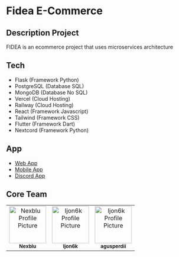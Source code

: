 <h1>Fidea E-Commerce</h1>
<h2>Description Project</h2>
<p> FIDEA is an ecommerce project that uses microservices architecture </p>
<h2>Tech</h2>
<ul>
    <li>Flask (Framework Python)</li>
    <li>PostgreSQL (Database SQL)</li>
    <li>MongoDB (Database No SQL)</li>
    <li>Vercel (Cloud Hosting)</li>
    <li>Railway (Cloud Hosting)</li>
    <li>React (Framework Javascript)</li>
    <li>Tailwind (Framework CSS)</li>
    <li>Flutter (Framework Dart)</li>
    <li>Nextcord (Framework Python)</li>
</ul>
<h2>App</h2>
<ul>
    <li><a href="https://github.com/Fidea-Ecommerce/fidea-web">Web App</a></li>
    <li><a href="https://github.com/Fidea-Ecommerce/fidea-mobile">Mobile App</a></li>
    <li><a href="https://github.com/Fidea-Ecommerce/fidea-discord">Discord App</a></li>
</ul>
<h2>Core Team</h2>
<table>
<tr>

<td align="center">
<a href="https://github.com/Fernanda-Kipper">
<img src="https://avatars.githubusercontent.com/u/141644469?v=4" width="100px;" alt="Nexblu Profile Picture"/><br>
<sub>
<b>Nexblu</b>
</sub>
</a>
</td>

<td align="center">
<a href="https://github.com/Ijon6k">
<img src="https://avatars.githubusercontent.com/u/111475664?v=4" width="100px;" alt="Ijon6k Profile Picture"/><br>
<sub>
<b>Ijon6k</b>
</sub>
</a>
</td>

<td align="center">
<a href="https://github.com/agusperdii">
<img src="https://avatars.githubusercontent.com/u/156599844?v=4" width="100px;" alt="Ijon6k Profile Picture"/><br>
<sub>
<b>agusperdii</b>
</sub>
</a>
</td>

</tr>
</table>
